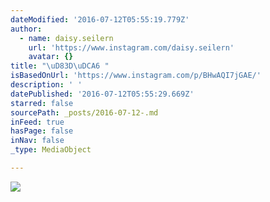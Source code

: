 ```yaml
---
dateModified: '2016-07-12T05:55:19.779Z'
author:
  - name: daisy.seilern
    url: 'https://www.instagram.com/daisy.seilern'
    avatar: {}
title: "\uD83D\uDCA6 "
isBasedOnUrl: 'https://www.instagram.com/p/BHwAQI7jGAE/'
description: ' '
datePublished: '2016-07-12T05:55:29.669Z'
starred: false
sourcePath: _posts/2016-07-12-.md
inFeed: true
hasPage: false
inNav: false
_type: MediaObject

---
```

![ ](https://imgflo.herokuapp.com/graph/vahj1ThiexotieMo/5446ae86a1a2983352b9a9853cd25a45/croprotate.jpg?cropheight=442&cropwidth=640&degrees=0&input=https%3A%2F%2Fscontent.cdninstagram.com%2Ft51.2885-15%2Fs640x640%2Fsh0.08%2Fe35%2F13636313_1044176475677359_1451572637_n.jpg%3Fig_cache_key%3DMTI5MjUzNDIwMjE1NTk1MDA4NA%253D%253D.2&x=0&y=103)